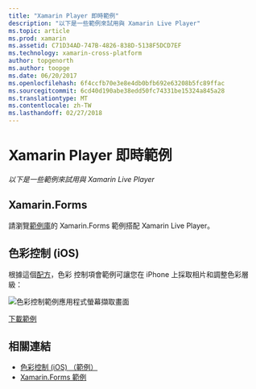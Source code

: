 ```yaml
---
title: "Xamarin Player 即時範例"
description: "以下是一些範例來試用與 Xamarin Live Player"
ms.topic: article
ms.prod: xamarin
ms.assetid: C71D34AD-747B-4826-838D-5138F5DCD7EF
ms.technology: xamarin-cross-platform
author: topgenorth
ms.author: toopge
ms.date: 06/20/2017
ms.openlocfilehash: 6f4ccfb70e3e8e4db0bfb692e63208b5fc89ffac
ms.sourcegitcommit: 6cd40d190abe38edd50fc74331be15324a845a28
ms.translationtype: MT
ms.contentlocale: zh-TW
ms.lasthandoff: 02/27/2018
---
```

# <a name="xamarin-live-player-samples"></a>Xamarin Player 即時範例

_以下是一些範例來試用與 Xamarin Live Player_

## <a name="xamarinforms"></a>Xamarin.Forms

請瀏覽[範例庫](https://developer.xamarin.com/samples/xamarin-live-player/all/)的 Xamarin.Forms 範例搭配 Xamarin Live Player。

<a name="colorcontrol"/>

## <a name="color-control-ios"></a>色彩控制 (iOS)

根據這個[配方](https://developer.xamarin.com/recipes/ios/media/coreimage/adjust_contrast_and_brightness_of_an_image/)，色彩 控制項會範例可讓您在 iPhone 上採取相片和調整色彩層級：

![色彩控制範例應用程式螢幕擷取畫面](samples-images/color-control-sml.png)

[下載範例](https://developer.xamarin.com/samples/mobile/LivePlayer/ColorControl/)


## <a name="related-links"></a>相關連結

- [色彩控制 (iOS) （範例）](https://developer.xamarin.com/samples/mobile/LivePlayer/ColorControl/)
- [Xamarin.Forms 範例](https://developer.xamarin.com/samples/xamarin-live-player/all/)
